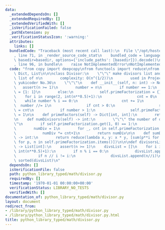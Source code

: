 ```yaml
---
data:
  _extendedDependsOn: []
  _extendedRequiredBy: []
  _extendedVerifiedWith: []
  _isVerificationFailed: false
  _pathExtension: py
  _verificationStatusIcon: ':warning:'
  attributes:
    links: []
  bundledCode: "Traceback (most recent call last):\n  File \"/opt/hostedtoolcache/Python/3.9.1/x64/lib/python3.9/site-packages/onlinejudge_verify/documentation/build.py\"\
    , line 71, in _render_source_code_stat\n    bundled_code = language.bundle(stat.path,\
    \ basedir=basedir, options={'include_paths': [basedir]}).decode()\n  File \"/opt/hostedtoolcache/Python/3.9.1/x64/lib/python3.9/site-packages/onlinejudge_verify/languages/python.py\"\
    , line 96, in bundle\n    raise NotImplementedError\nNotImplementedError\n"
  code: "from copy import deepcopy\nfrom functools import reduce\nfrom typing import\
    \ Dict, List\n\n\nclass Divisor:\n    \"\"\" make divisors list and prime factorization\
    \ list of n\n        complexity: O(n^(1/2))\n        used in ProjectEuler No.12,\
    \ yukicoder No.36\n    \"\"\"\n    def __init__(self, n: int) -> None:\n     \
    \   assert(n >= 1)\n        number = n\n        if number == 1:\n            self.primeFactorization\
    \ = {1: 1}\n        else:\n            self.primeFactorization = {}\n        \
    \    for i in range(2, int(n**0.5)+1):\n                cnt = 0\n            \
    \    while number % i == 0:\n                    cnt += 1\n                  \
    \  number //= i\n                if cnt > 0:\n                    self.primeFactorization[i]\
    \ = cnt\n            if number > 1:\n                self.primeFactorization[number]\
    \ = 1\n\n    def primeFactors(self) -> Dict[int, int]:\n        return deepcopy(self.primeFactorization)\n\
    \n    def numDivisors(self) -> int:\n        \"\"\" the number of divisors \"\"\
    \"\n        if self.primeFactorization.get(1, 0) == 1:\n            return 1\n\
    \        numDiv = 1\n        for _, cnt in self.primeFactorization.items():\n\
    \            numDiv *= cnt+1\n        return numDiv\n\n    def sumDivisors(self)\
    \ -> int:\n        return reduce(lambda x, y: x * y, [sum(p**i for i in range(n+1))\
    \ for p, n in self.primeFactorization.items()])\n\n\ndef divisorsList(n: int)\
    \ -> List[int]:\n    assert(n >= 1)\n    divsList = []\n    for i in range(1,\
    \ int(n**0.5)+1):\n        if n % i == 0:\n            divsList.append(i)\n  \
    \          if n // i != i:\n                divsList.append(n//i)\n    return\
    \ sorted(divsList)\n"
  dependsOn: []
  isVerificationFile: false
  path: python_library_typed/math/divisor.py
  requiredBy: []
  timestamp: '1970-01-01 00:00:00+00:00'
  verificationStatus: LIBRARY_NO_TESTS
  verifiedWith: []
documentation_of: python_library_typed/math/divisor.py
layout: document
redirect_from:
- /library/python_library_typed/math/divisor.py
- /library/python_library_typed/math/divisor.py.html
title: python_library_typed/math/divisor.py
---
```


